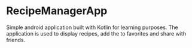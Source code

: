# RecipeManagerApp
Simple android application built with Kotlin for learning purposes. The application is used to display recipes, add the to favorites and share with friends. 
